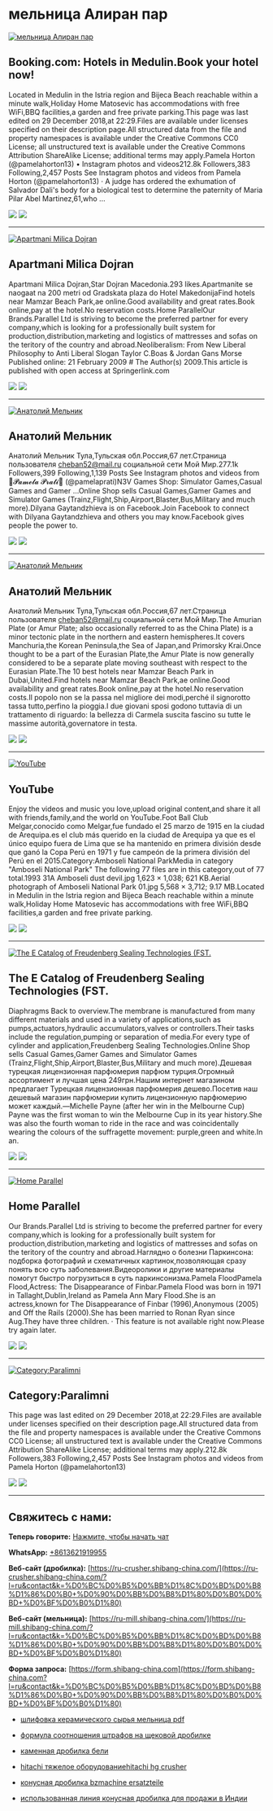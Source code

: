 # мельница Алиран пар

<a href="https://swt.shibang-china.com/?l=ru&img&k=%D0%BC%D0%B5%D0%BB%D1%8C%D0%BD%D0%B8%D1%86%D0%B0+%D0%90%D0%BB%D0%B8%D1%80%D0%B0%D0%BD+%D0%BF%D0%B0%D1%80" target="_blank">![мельница Алиран пар](http://static.shibang-china.com/all-800x300/470.jpg)</a>

## Booking.com: Hotels in Medulin.Book your hotel now!
Located in Medulin in the Istria region and Bijeca Beach reachable within a minute walk,Holiday Home Matosevic has accommodations with free WiFi,BBQ facilities,a garden and free private parking.This page was last edited on 29 December 2018,at 22:29.Files are available under licenses specified on their description page.All structured data from the file and property namespaces is available under the Creative Commons CC0 License; all unstructured text is available under the Creative Commons Attribution ShareAlike License; additional terms may apply.Pamela Horton (@pamelahorton13) • Instagram photos and videos212.8k Followers,383 Following,2,457 Posts See Instagram photos and videos from Pamela Horton (@pamelahorton13)&nbsp;&#0183;&#32;A judge has ordered the exhumation of Salvador Dali's body for a biological test to determine the paternity of Maria Pilar Abel Martinez,61,who …


<a href="https://whatsapp.shibangsoft.com/WhatsApp.php" target="_blank" title="WhatsApp">![](http://static.shibang-china.com/icon/whatsapp.png)</a> <a href="https://swt.shibang-china.com/?l=ru&icon&k=%D0%BC%D0%B5%D0%BB%D1%8C%D0%BD%D0%B8%D1%86%D0%B0+%D0%90%D0%BB%D0%B8%D1%80%D0%B0%D0%BD+%D0%BF%D0%B0%D1%80" target="_blank">![](http://static.shibang-china.com/icon/chat-ru.png)</a>

---

<a href="https://swt.shibang-china.com/?l=ru&img&k=%D0%BC%D0%B5%D0%BB%D1%8C%D0%BD%D0%B8%D1%86%D0%B0+%D0%90%D0%BB%D0%B8%D1%80%D0%B0%D0%BD+%D0%BF%D0%B0%D1%80" target="_blank">![Apartmani Milica Dojran](http://static.shibang-china.com/all-800x300/1203.jpg)</a>

## Apartmani Milica Dojran
Apartmani Milica Dojran,Star Dojran Macedonia.293 likes.Apartmanite se naogaat na 200 metri od Gradskata plaza do Hotel MakedonijaFind hotels near Mamzar Beach Park,ae online.Good availability and great rates.Book online,pay at the hotel.No reservation costs.Home ParallelOur Brands.Parallel Ltd is striving to become the preferred partner for every company,which is looking for a professionally built system for production,distribution,marketing and logistics of mattresses and sofas on the teritory of the country and abroad.Neoliberalism: From New Liberal Philosophy to Anti Liberal Slogan Taylor C.Boas &amp; Jordan Gans Morse Published online: 21 February 2009 # The Author(s) 2009.This article is published with open access at Springerlink.com


<a href="https://whatsapp.shibangsoft.com/WhatsApp.php" target="_blank" title="WhatsApp">![](http://static.shibang-china.com/icon/whatsapp.png)</a> <a href="https://swt.shibang-china.com/?l=ru&icon&k=%D0%BC%D0%B5%D0%BB%D1%8C%D0%BD%D0%B8%D1%86%D0%B0+%D0%90%D0%BB%D0%B8%D1%80%D0%B0%D0%BD+%D0%BF%D0%B0%D1%80" target="_blank">![](http://static.shibang-china.com/icon/chat-ru.png)</a>

---

<a href="https://swt.shibang-china.com/?l=ru&img&k=%D0%BC%D0%B5%D0%BB%D1%8C%D0%BD%D0%B8%D1%86%D0%B0+%D0%90%D0%BB%D0%B8%D1%80%D0%B0%D0%BD+%D0%BF%D0%B0%D1%80" target="_blank">![Анатолий Мельник](http://static.shibang-china.com/all-800x300/123.jpg)</a>

## Анатолий Мельник
Анатолий Мельник Тула,Тульская обл.Россия,67 лет.Страница пользователя cheban52@mail.ru социальной сети Мой Мир.277.1k Followers,399 Following,1,139 Posts See Instagram photos and videos from 🌺𝓟𝓪𝓶𝓮𝓵𝓪 𝓟𝓻𝓪𝓽𝓲🌺 (@pamelaprati)N3V Games Shop: Simulator Games,Casual Games and Gamer …Online Shop sells Casual Games,Gamer Games and Simulator Games (Trainz,Flight,Ship,Airport,Blaster,Bus,Military and much more).Dilyana Gaytandzhieva is on Facebook.Join Facebook to connect with Dilyana Gaytandzhieva and others you may know.Facebook gives people the power to.


<a href="https://whatsapp.shibangsoft.com/WhatsApp.php" target="_blank" title="WhatsApp">![](http://static.shibang-china.com/icon/whatsapp.png)</a> <a href="https://swt.shibang-china.com/?l=ru&icon&k=%D0%BC%D0%B5%D0%BB%D1%8C%D0%BD%D0%B8%D1%86%D0%B0+%D0%90%D0%BB%D0%B8%D1%80%D0%B0%D0%BD+%D0%BF%D0%B0%D1%80" target="_blank">![](http://static.shibang-china.com/icon/chat-ru.png)</a>

---

<a href="https://swt.shibang-china.com/?l=ru&img&k=%D0%BC%D0%B5%D0%BB%D1%8C%D0%BD%D0%B8%D1%86%D0%B0+%D0%90%D0%BB%D0%B8%D1%80%D0%B0%D0%BD+%D0%BF%D0%B0%D1%80" target="_blank">![Анатолий Мельник](http://static.shibang-china.com/all-800x300/1191.jpg)</a>

## Анатолий Мельник
Анатолий Мельник Тула,Тульская обл.Россия,67 лет.Страница пользователя cheban52@mail.ru социальной сети Мой Мир.The Amurian Plate (or Amur Plate; also occasionally referred to as the China Plate) is a minor tectonic plate in the northern and eastern hemispheres.It covers Manchuria,the Korean Peninsula,the Sea of Japan,and Primorsky Krai.Once thought to be a part of the Eurasian Plate,the Amur Plate is now generally considered to be a separate plate moving southeast with respect to the Eurasian Plate.The 10 best hotels near Mamzar Beach Park in Dubai,United.Find hotels near Mamzar Beach Park,ae online.Good availability and great rates.Book online,pay at the hotel.No reservation costs.Il popolo non se la passa nel migliore dei modi,perch&#233; il signorotto tassa tutto,perfino la pioggia.I due giovani sposi godono tuttavia di un trattamento di riguardo: la bellezza di Carmela suscita fascino su tutte le massime autorit&#224;,governatore in testa.


<a href="https://whatsapp.shibangsoft.com/WhatsApp.php" target="_blank" title="WhatsApp">![](http://static.shibang-china.com/icon/whatsapp.png)</a> <a href="https://swt.shibang-china.com/?l=ru&icon&k=%D0%BC%D0%B5%D0%BB%D1%8C%D0%BD%D0%B8%D1%86%D0%B0+%D0%90%D0%BB%D0%B8%D1%80%D0%B0%D0%BD+%D0%BF%D0%B0%D1%80" target="_blank">![](http://static.shibang-china.com/icon/chat-ru.png)</a>

---

<a href="https://swt.shibang-china.com/?l=ru&img&k=%D0%BC%D0%B5%D0%BB%D1%8C%D0%BD%D0%B8%D1%86%D0%B0+%D0%90%D0%BB%D0%B8%D1%80%D0%B0%D0%BD+%D0%BF%D0%B0%D1%80" target="_blank">![YouTube](http://static.shibang-china.com/all-800x300/538.jpg)</a>

## YouTube
Enjoy the videos and music you love,upload original content,and share it all with friends,family,and the world on YouTube.Foot Ball Club Melgar,conocido como Melgar,fue fundado el 25 marzo de 1915 en la ciudad de Arequipa.es el club m&#225;s querido en la ciudad de Arequipa ya que es el &#250;nico equipo fuera de Lima que se ha mantenido en primera divisi&#243;n desde que gan&#243; la Copa Per&#250; en 1971 y fue campe&#243;n de la primera divisi&#243;n del Per&#250; en el 2015.Category:Amboseli National ParkMedia in category &quot;Amboseli National Park&quot; The following 77 files are in this category,out of 77 total.1993 31A Amboseli dust devil.jpg 1,623 &#215; 1,038; 621 KB.Aerial photograph of Amboseli National Park 01.jpg 5,568 &#215; 3,712; 9.17 MB.Located in Medulin in the Istria region and Bijeca Beach reachable within a minute walk,Holiday Home Matosevic has accommodations with free WiFi,BBQ facilities,a garden and free private parking.


<a href="https://whatsapp.shibangsoft.com/WhatsApp.php" target="_blank" title="WhatsApp">![](http://static.shibang-china.com/icon/whatsapp.png)</a> <a href="https://swt.shibang-china.com/?l=ru&icon&k=%D0%BC%D0%B5%D0%BB%D1%8C%D0%BD%D0%B8%D1%86%D0%B0+%D0%90%D0%BB%D0%B8%D1%80%D0%B0%D0%BD+%D0%BF%D0%B0%D1%80" target="_blank">![](http://static.shibang-china.com/icon/chat-ru.png)</a>

---

<a href="https://swt.shibang-china.com/?l=ru&img&k=%D0%BC%D0%B5%D0%BB%D1%8C%D0%BD%D0%B8%D1%86%D0%B0+%D0%90%D0%BB%D0%B8%D1%80%D0%B0%D0%BD+%D0%BF%D0%B0%D1%80" target="_blank">![The E Catalog of Freudenberg Sealing Technologies (FST.](http://static.shibang-china.com/all-800x300/823.jpg)</a>

## The E Catalog of Freudenberg Sealing Technologies (FST.
Diaphragms Back to overview.The membrane is manufactured from many different materials and used in a variety of applications,such as pumps,actuators,hydraulic accumulators,valves or controllers.Their tasks include the regulation,pumping or separation of media.For every type of cylinder and application,Freudenberg Sealing Technologies.Online Shop sells Casual Games,Gamer Games and Simulator Games (Trainz,Flight,Ship,Airport,Blaster,Bus,Military and much more).Дешевая турецкая лицензионная парфюмерия парфюм турция.Огромный ассортимент и лучшая цена 249грн.Нашим интернет магазином предлагает Турецкая лицензионная парфюмерия дешево.Посетив наш дешевый магазин парфюмерии купить лицензионную парфюмерию может каждый.—Michelle Payne (after her win in the Melbourne Cup) Payne was the first woman to win the Melbourne Cup in its year history.She was also the fourth woman to ride in the race and was coincidentally wearing the colours of the suffragette movement: purple,green and white.In an.


<a href="https://whatsapp.shibangsoft.com/WhatsApp.php" target="_blank" title="WhatsApp">![](http://static.shibang-china.com/icon/whatsapp.png)</a> <a href="https://swt.shibang-china.com/?l=ru&icon&k=%D0%BC%D0%B5%D0%BB%D1%8C%D0%BD%D0%B8%D1%86%D0%B0+%D0%90%D0%BB%D0%B8%D1%80%D0%B0%D0%BD+%D0%BF%D0%B0%D1%80" target="_blank">![](http://static.shibang-china.com/icon/chat-ru.png)</a>

---

<a href="https://swt.shibang-china.com/?l=ru&img&k=%D0%BC%D0%B5%D0%BB%D1%8C%D0%BD%D0%B8%D1%86%D0%B0+%D0%90%D0%BB%D0%B8%D1%80%D0%B0%D0%BD+%D0%BF%D0%B0%D1%80" target="_blank">![Home Parallel](http://static.shibang-china.com/all-800x300/144.jpg)</a>

## Home Parallel
Our Brands.Parallel Ltd is striving to become the preferred partner for every company,which is looking for a professionally built system for production,distribution,marketing and logistics of mattresses and sofas on the teritory of the country and abroad.Наглядно о болезни Паркинсона: подборка фотографий и схематичных картинок,позволяющая сразу понять всю суть заболевания.Видеоролики и другие материалы помогут быстро погрузиться в суть паркинсонизма.Pamela FloodPamela Flood,Actress: The Disappearance of Finbar.Pamela Flood was born in 1971 in Tallaght,Dublin,Ireland as Pamela Ann Mary Flood.She is an actress,known for The Disappearance of Finbar (1996),Anonymous (2005) and Off the Rails (2000).She has been married to Ronan Ryan since Aug.They have three children.&nbsp;&#0183;&#32;This feature is not available right now.Please try again later.


<a href="https://whatsapp.shibangsoft.com/WhatsApp.php" target="_blank" title="WhatsApp">![](http://static.shibang-china.com/icon/whatsapp.png)</a> <a href="https://swt.shibang-china.com/?l=ru&icon&k=%D0%BC%D0%B5%D0%BB%D1%8C%D0%BD%D0%B8%D1%86%D0%B0+%D0%90%D0%BB%D0%B8%D1%80%D0%B0%D0%BD+%D0%BF%D0%B0%D1%80" target="_blank">![](http://static.shibang-china.com/icon/chat-ru.png)</a>

---

<a href="https://swt.shibang-china.com/?l=ru&img&k=%D0%BC%D0%B5%D0%BB%D1%8C%D0%BD%D0%B8%D1%86%D0%B0+%D0%90%D0%BB%D0%B8%D1%80%D0%B0%D0%BD+%D0%BF%D0%B0%D1%80" target="_blank">![Category:Paralimni](http://static.shibang-china.com/all-800x300/925.jpg)</a>

## Category:Paralimni
This page was last edited on 29 December 2018,at 22:29.Files are available under licenses specified on their description page.All structured data from the file and property namespaces is available under the Creative Commons CC0 License; all unstructured text is available under the Creative Commons Attribution ShareAlike License; additional terms may apply.212.8k Followers,383 Following,2,457 Posts See Instagram photos and videos from Pamela Horton (@pamelahorton13)

<a href="https://whatsapp.shibangsoft.com/WhatsApp.php" target="_blank" title="WhatsApp">![](http://static.shibang-china.com/icon/whatsapp.png)</a> <a href="https://swt.shibang-china.com/?l=ru&icon&k=%D0%BC%D0%B5%D0%BB%D1%8C%D0%BD%D0%B8%D1%86%D0%B0+%D0%90%D0%BB%D0%B8%D1%80%D0%B0%D0%BD+%D0%BF%D0%B0%D1%80" target="_blank">![](http://static.shibang-china.com/icon/chat-ru.png)</a>

---
## Свяжитесь с нами:

**Теперь говорите:** [Нажмите, чтобы начать чат](https://swt.shibang-china.com?l=ru&contact&k=%D0%BC%D0%B5%D0%BB%D1%8C%D0%BD%D0%B8%D1%86%D0%B0+%D0%90%D0%BB%D0%B8%D1%80%D0%B0%D0%BD+%D0%BF%D0%B0%D1%80)

**WhatsApp:**  [+8613621919955](https://whatsapp.shibangsoft.com/WhatsApp.php)

**Веб-сайт (дробилка):** [https://ru-crusher.shibang-china.com/](https://ru-crusher.shibang-china.com/?l=ru&contact&k=%D0%BC%D0%B5%D0%BB%D1%8C%D0%BD%D0%B8%D1%86%D0%B0+%D0%90%D0%BB%D0%B8%D1%80%D0%B0%D0%BD+%D0%BF%D0%B0%D1%80)

**Веб-сайт (мельница):** [https://ru-mill.shibang-china.com/](https://ru-mill.shibang-china.com/?l=ru&contact&k=%D0%BC%D0%B5%D0%BB%D1%8C%D0%BD%D0%B8%D1%86%D0%B0+%D0%90%D0%BB%D0%B8%D1%80%D0%B0%D0%BD+%D0%BF%D0%B0%D1%80)

**Форма запроса:** [https://form.shibang-china.com](https://form.shibang-china.com?l=ru&contact&k=%D0%BC%D0%B5%D0%BB%D1%8C%D0%BD%D0%B8%D1%86%D0%B0+%D0%90%D0%BB%D0%B8%D1%80%D0%B0%D0%BD+%D0%BF%D0%B0%D1%80)

* [шлифовка керамического сырья мельница pdf](../124/%D1%88%D0%BB%D0%B8%D1%84%D0%BE%D0%B2%D0%BA%D0%B0%20%D0%BA%D0%B5%D1%80%D0%B0%D0%BC%D0%B8%D1%87%D0%B5%D1%81%D0%BA%D0%BE%D0%B3%D0%BE%20%D1%81%D1%8B%D1%80%D1%8C%D1%8F%20%D0%BC%D0%B5%D0%BB%D1%8C%D0%BD%D0%B8%D1%86%D0%B0%20pdf.md)

* [формула соотношения штрафов на щековой дробилке](../123/%D1%84%D0%BE%D1%80%D0%BC%D1%83%D0%BB%D0%B0%20%D1%81%D0%BE%D0%BE%D1%82%D0%BD%D0%BE%D1%88%D0%B5%D0%BD%D0%B8%D1%8F%20%D1%88%D1%82%D1%80%D0%B0%D1%84%D0%BE%D0%B2%20%D0%BD%D0%B0%20%D1%89%D0%B5%D0%BA%D0%BE%D0%B2%D0%BE%D0%B9%20%D0%B4%D1%80%D0%BE%D0%B1%D0%B8%D0%BB%D0%BA%D0%B5.md)

* [каменная дробилка бели](../124/%D0%BA%D0%B0%D0%BC%D0%B5%D0%BD%D0%BD%D0%B0%D1%8F%20%D0%B4%D1%80%D0%BE%D0%B1%D0%B8%D0%BB%D0%BA%D0%B0%20%D0%B1%D0%B5%D0%BB%D0%B8.md)

* [hitachi тяжелое оборудованиеhitachi hg crusher](../124/hitachi%20%D1%82%D1%8F%D0%B6%D0%B5%D0%BB%D0%BE%D0%B5%20%D0%BE%D0%B1%D0%BE%D1%80%D1%83%D0%B4%D0%BE%D0%B2%D0%B0%D0%BD%D0%B8%D0%B5hitachi%20hg%20crusher.md)

* [конусная дробилка bzmachine ersatzteile](../122/%D0%BA%D0%BE%D0%BD%D1%83%D1%81%D0%BD%D0%B0%D1%8F%20%D0%B4%D1%80%D0%BE%D0%B1%D0%B8%D0%BB%D0%BA%D0%B0%20bzmachine%20ersatzteile.md)

* [использованная линия конусная дробилка для продажи в Индии](../121/%D0%B8%D1%81%D0%BF%D0%BE%D0%BB%D1%8C%D0%B7%D0%BE%D0%B2%D0%B0%D0%BD%D0%BD%D0%B0%D1%8F%20%D0%BB%D0%B8%D0%BD%D0%B8%D1%8F%20%D0%BA%D0%BE%D0%BD%D1%83%D1%81%D0%BD%D0%B0%D1%8F%20%D0%B4%D1%80%D0%BE%D0%B1%D0%B8%D0%BB%D0%BA%D0%B0%20%D0%B4%D0%BB%D1%8F%20%D0%BF%D1%80%D0%BE%D0%B4%D0%B0%D0%B6%D0%B8%20%D0%B2%20%D0%98%D0%BD%D0%B4%D0%B8%D0%B8.md)